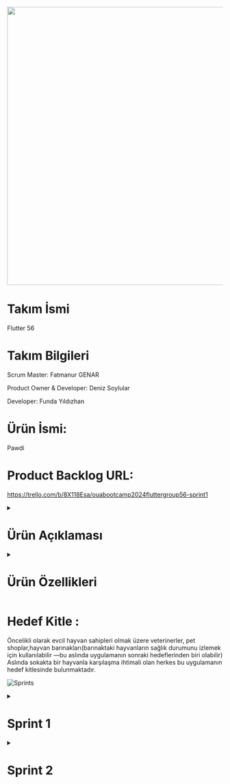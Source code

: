 
<p align="center">
  <img src="https://github.com/user-attachments/assets/649c85e3-480f-45ab-aeaa-d205f974e073" width="650" />
</p>


# Takım İsmi
Flutter 56

# Takım Bilgileri
Scrum Master:  Fatmanur GENAR

Product Owner & Developer:  Deniz Soylular 

Developer:  Funda Yıldızhan

# Ürün İsmi:
Pawdi

# Product Backlog URL:
https://trello.com/b/8X118Esa/ouabootcamp2024fluttergroup56-sprint1

<details>
  <summary><h1>Ürün Açıklaması</h1></summary>
  Pawdi evcil hayvanının hareketliliği, yemek yemesi veya uyku durumunu takip edebildiğimiz ve bir sıkıntı ile karşılaştığında "veterinere gitmeli miyim?" veya gitmeden önce ne yapmalıyım gibi sorulara yapay zeka ile cevap alabileceğimiz bir uygulama.  
    
  <h2>Ürün Birincil Fonksiyonu</h2>
  
  Evcil hayvanları hangi durumlarda veterinere gitmeli sorularının cevabına uygulama sayesinde hızlıca cevap bulabilecek ve veterinere gitmeden bazı sorunlar için çözüm sağlayabilecek.
  Evcil hayvanlarının durumlarını uygulama üzerinden takip edebilecek ve oluşabilecek bazı rahatsızlıklar için hızlıca çözüm sağlayabilecekler.  

  <h2>Ürün İkincil Fonksiyonu</h2>
  
  Uygulama içindeki blog yazıları sayesinde diğer kullanıcıların yazılarını takip edebilecek belki veterinerlerin yazıları sayelerinde evcil hayvanları ile ilgili daha geniş bilgi sahibi olabilecekler.
</details>



<details>
  <summary><h1>Ürün Özellikleri</h1></summary>
  Evcil hayvan sahipleri hayvanları hakkında uykulu-uykusuz, hareketli-hareketsiz gibi durumlarını takip edebilecekler.  
  Her evcil hayvan için ayrı bir profil sayfası olacak ve bu profil sayfalarında evcil hayvanlar ile ilgili profil fotoğrafı, isim, hakkında, durum gibi bilgileri kaydedebilecek ve düzenlemeler yapılabilecek.  
  Kendi profil sayfamızda yine fotoğraf, kişisel bilgiler ve hakkında gibi ayrıntıları kaydedebileceğiz.  
  Ask Me sayfasında evcil hayvanlarımız hakkında yapay zekaya sorular sorabilecek, bazı durumlar için nasıl bir yol izleyeceğimizi oluşturabilecek veya hangi durumlarda veterinere gitmeliyiz sorularına cevap bulabileceğiz.  
  Ask Me sayfasındaki sık sorulan sorular kısmında tuvalet, sağlık, beslenme ve genel bazı sık sorulan soruların cevabına hızlıca ulaşabileceğiz.  
  Journal sayfasında evcil hayvanlarımız hakkında blog yazıları yazabilecek ya da diğer kullanıcıların/veterinerlerin eklemiş olduğu blog yazılarını okuyabileceğiz.
</details>



# Hedef Kitle :
Öncelikli olarak evcil hayvan sahipleri olmak üzere veterinerler, pet shoplar,hayvan barınakları(barınaktaki hayvanların sağlık durumunu izlemek için kullanılabilir —bu aslında uygulamanın sonraki hedeflerinden biri olabilir)
Aslında sokakta bir hayvanla karşılaşma ihtimali olan herkes bu uygulamanın hedef kitlesinde bulunmaktadır.


![Sprints](https://github.com/user-attachments/assets/bae20e77-8abb-4d6f-affb-d6f4c989eb4f)

<details>
  <summary><h1>Sprint 1</h1></summary>

  Uygulama ekran görüntüleri
  Figa üzerinde ilgili sayfaların tasarımı aşağıdaki gibidir.
  ![WhatsApp Image 2024-07-07 at 14 56 46](https://github.com/Dsoylular/bootcampGoogle/assets/56278784/9d15d87b-3816-4f7a-80a7-3a2a1b999e53)


  Sprint board ekran görüntüleri
  ![board güncel](https://github.com/Dsoylular/bootcampGoogle/assets/56278784/8773a3e8-a1bc-4b49-bb07-af9754dfa51d)

  # Sprint Notları:

  - Proje yönetimi için Trello kullanılmasına karar verildi.
  - UI tasarımları için Figma kullanılmasına karar verildi
  - Database olarak Firebase kullanılmasına karar verildi.
  - Yapay zeka kısmı için Gemini API kullanılmasına karar verildi.
  - Giriş sistemi için e-posta girişi kullanılmasına karar verildi.
  
   Sprint İçinde Beklenen Puan Tamamlama: 200 Puan 
 
  Puan Tamamlama Mantığı: İlk sprint için 200 puan, ikinci sprint için 180 puan ve üçüncü sprint için 200 puan hedefi vardır. Türkiye'de 15 Temmuz resmi tatil olması nedeniyle ikinci sprint için daha düşük bir puan hedefi belirlenmiştir. İlk sprintte planlanan puana erişilmiştir.

  # Günlük Toplantılar (Daily Scrum): 
  Her gün saat 12.00’de günlük daily toplantılarının yapılmasına karar verilmiştir.Toplantılar Google meet ya da zoom üzerinden yaılmaktadır.

  ![WhatsApp Image 2024-07-04 at 09 48 14](https://github.com/Dsoylular/bootcampGoogle/assets/56278784/ab35efc3-bf13-4c47-b8da-a61c2106d42b)
  ![daily1](https://github.com/Dsoylular/bootcampGoogle/assets/56278784/10991bf5-8788-4656-aa64-9057e525a26d)
  ![2](https://github.com/Dsoylular/bootcampGoogle/assets/56278784/ef9ffa27-ea3e-462e-831e-c47c41c7aaa3)
  ![4](https://github.com/Dsoylular/bootcampGoogle/assets/56278784/4f79ead3-caec-499c-9273-227d1f0ae8ca)


  Sprint Review: Genel olarak planlandığı şekilde ilk sprint tamamlanmıştır. Tasarımlar kodun önünde gidecek şekilde devam edilecektir.

  Sprint Retrospective: Funda’nın yoğun çalışma temposu olduğu için sprint review ve retrospective toplantılarının sabah erken saatte yapılmasına karar verilmiştir.
</details>


<details>
  <summary><h1>Sprint 2</h1></summary>
  ## Ekran tasarımlarında güncellemeler yapıldı.

  <img width="282" alt="ask me tasarımlar" src="https://github.com/user-attachments/assets/1147da86-11fe-4324-bc56-522527bbf7d2">

  ## Sprint 2 Ekranlar

  Profil Sayfası:

  ![profil](https://github.com/user-attachments/assets/a9c8ccac-afc1-451b-9435-b666ba157eff)

  Blog Sayfası:

  ![blog](https://github.com/user-attachments/assets/fc0d903d-abea-469b-9549-f58adfb2014d)
  
  Soru Sor Sayfası:

  ![askme](https://github.com/user-attachments/assets/74bb0d7b-6905-43bb-8e65-8aa8c4517cfe)

  Evcil Hayvanlar Sayfası:

  ![mypets](https://github.com/user-attachments/assets/c37de73b-a969-4d6f-a3e9-6d411b675177)

  ## Sprint 2 İçin Sprint Board: 

  Trello Link: https://trello.com/b/8X118Esa/ouabootcamp2024fluttergroup56-sprint2

  <img width="1067" alt="sprint board güncel" src="https://github.com/user-attachments/assets/1b0cd718-449c-406d-886f-a5102f55b3df">

  # Sprint Notları:

  Ekran tasarımlarında değişikliğe gidildi.
  
  Uygulamanın gerekli fonksiyonlar çalışacak şekilde tamamlanması hedeflendi.

  Sprint İçinde Beklenen Puan Tamamlama: 180 Puan

  Tamamlanan Puan: 180 (Hedeflenen sprint puanı sağlanmıştır.)

  Günlük Topantılar:  Günlük toplantılar yine google meet üzerinden devam etti. Bazı günler müsaitliğimize göre whatsapp grubumuz üzerinden de haberleştik.

  <img width="925" alt="Ekran görüntüsü 2024-07-21 015712" src="https://github.com/user-attachments/assets/f52f0612-17d3-461c-9b39-f728ee447b80">

  Sprint Review:

  Participants: Deniz SOYLULAR, Fatmanur GENAR, Funda YILDIZHAN

  Genel olarak planlandığı gibi 2.sprint tamamlanmıştır. 

  Sprint Retrospective:  

  Ekibimizde Emre ve Yakup'a başta ulaşmış olmamıza ve Whatsapp grubumuza da dahil etmemize rağmen herhangi bir görev için gönüllü olmadıkları ve gerek planlanan toplantılar gerekse whatsapp üzerinden dönüş alamadığımız  için ekip Whatsapp grubundan çıkarmaya karar verdik. Yine ulaşım    sağlayamadığımız için kendilerine Whatsapp grubumuz üzerinden kendilerine haber verildi.

  3.Sprint için uygulama testlerinin yapılmasına ve eksiklerin tamamlanmasına karar verildi. 
</details>







